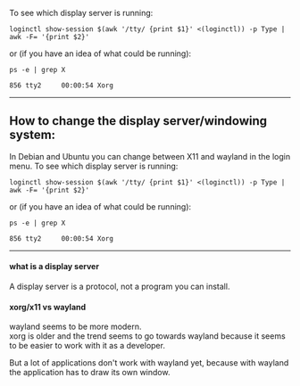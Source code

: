 To see which display server is running:
```
loginctl show-session $(awk '/tty/ {print $1}' <(loginctl)) -p Type | awk -F= '{print $2}'
```
or (if you have an idea of what could be running):
```
ps -e | grep X
```
``` output
856 tty2     00:00:54 Xorg
```

---

## How to change the display server/windowing system:

In Debian and Ubuntu you can change between X11 and wayland in the login menu.
To see which display server is running:
```
loginctl show-session $(awk '/tty/ {print $1}' <(loginctl)) -p Type | awk -F= '{print $2}'
```
or (if you have an idea of what could be running):
```
ps -e | grep X
```
``` output
856 tty2     00:00:54 Xorg
```
---

#### what is a display server
A display server is a protocol, not a program you can install.

#### xorg/x11 vs wayland

wayland seems to be more modern.\
xorg is older and the trend seems to go towards wayland because it seems to be easier to work with it as a developer.

But a lot of applications don't work with wayland yet, because with wayland the application has to draw its own window.

